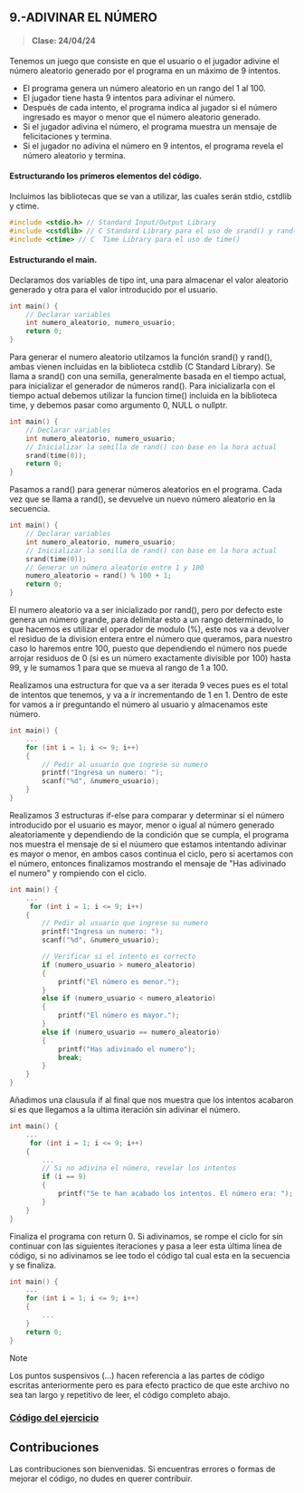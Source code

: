 ## 9.-ADIVINAR EL NÚMERO
> #### Clase: 24/04/24

Tenemos un juego que consiste en que el usuario o el jugador adivine el número aleatorio generado por el programa en un máximo de 9 intentos.

- El programa genera un número aleatorio en un rango del 1 al 100.
- El jugador tiene hasta 9 intentos para adivinar el número.
- Después de cada intento, el programa indica al jugador si el número ingresado es mayor o menor que el número aleatorio generado.
- Si el jugador adivina el número, el programa muestra un mensaje de felicitaciones y termina.
- Si el jugador no adivina el número en 9 intentos, el programa revela el número aleatorio y termina.

#### Estructurando los primeros elementos del código.
Incluimos las bibliotecas que se van a utilizar, las cuales serán stdio, cstdlib y ctime.
```C++
#include <stdio.h> // Standard Input/Output Library
#include <cstdlib> // C Standard Library para el uso de srand() y rand()
#include <ctime> // C  Time Library para el uso de time()
```

#### Estructurando el main.
Declaramos dos variables de tipo int, una para almacenar el valor aleatorio generado y otra para el valor introducido por el usuario.

```C++
int main() {
    // Declarar variables
    int numero_aleatorio, numero_usuario;
    return 0;
}
```

Para generar el numero aleatorio utilzamos la función srand() y rand(), ambas vienen incluidas en la biblioteca cstdlib (C Standard Library).
Se llama a srand() con una semilla, generalmente basada en el tiempo actual, para inicializar el generador de números rand(). Para inicializarla con el tiempo actual debemos utilizar la funcion time() incluida en la biblioteca time, y debemos pasar como argumento 0, NULL o nullptr.

```C++
int main() {
    // Declarar variables
    int numero_aleatorio, numero_usuario;
    // Inicializar la semilla de rand() con base en la hora actual
    srand(time(0));
    return 0;
}
```

Pasamos a rand() para generar números aleatorios en el programa. Cada vez que se llama a rand(), se devuelve un nuevo número aleatorio en la secuencia.

```C++
int main() {
    // Declarar variables
    int numero_aleatorio, numero_usuario;
    // Inicializar la semilla de rand() con base en la hora actual
    srand(time(0));
    // Generar un número aleatorio entre 1 y 100
    numero_aleatorio = rand() % 100 + 1;
    return 0;
}
```

El numero aleatorio va a ser inicializado por rand(), pero por defecto este genera un número grande, para delimitar esto a un rango determinado, lo que hacemos es utilizar el operador de modulo (%), este nos va a devolver el residuo de la division entera entre el número que queramos, para nuestro caso lo haremos entre 100, puesto que dependiendo el número nos puede arrojar residuos de 0 (si es un número exactamente divisible por 100) hasta 99, y le sumamos 1 para que se mueva al rango de 1 a 100.

Realizamos una estructura for que va a ser iterada 9 veces pues es el total de intentos que tenemos, y va a ir incrementando de 1 en 1. Dentro de este for vamos a ir preguntando el número al usuario y almacenamos este número.

```C++
int main() {
    ...
    for (int i = 1; i <= 9; i++) 
    {
        // Pedir al usuario que ingrese su numero
        printf("Ingresa un numero: ");
        scanf("%d", &numero_usuario);
    }
}
```

Realizamos 3 estructuras if-else para comparar y determinar si el número introducido por el usuario es mayor, menor o igual al número generado aleatoriamente y dependiendo de la condición que se cumpla, el programa nos muestra el mensaje de si el núumero que estamos intentando adivinar es mayor o menor, en ambos casos continua el ciclo, pero si acertamos con el número, entonces finalizamos mostrando el mensaje de "Has adivinado el numero" y rompiendo con el ciclo.

```C++
int main() {
    ...
     for (int i = 1; i <= 9; i++) 
    {
        // Pedir al usuario que ingrese su numero
        printf("Ingresa un numero: ");
        scanf("%d", &numero_usuario);

        // Verificar si el intento es correcto
        if (numero_usuario > numero_aleatorio) 
        {
            printf("El número es menor.");
        } 
        else if (numero_usuario < numero_aleatorio)
        {
            printf("El número es mayor.");
        }
        else if (numero_usuario == numero_aleatorio) 
        {
            printf("Has adivinado el numero");
            break;
        } 
    }
}
```


Añadimos una clausula if al final que nos muestra que los intentos acabaron si es que llegamos a la ultima iteración sin adivinar el número.

```C++
int main() {
    ...
     for (int i = 1; i <= 9; i++) 
    {
        ...
        // Si no adivina el número, revelar los intentos
        if (i == 9) 
        {
            printf("Se te han acabado los intentos. El número era: ");
        }
    }
}
```

Finaliza el programa con return 0. Si adivinamos, se rompe el ciclo for sin continuar con las siguientes iteraciones y pasa a leer esta última línea de código, si no adivinamos se lee todo el código tal cual esta en la secuencia y se finaliza.

```C++
int main() {
    ...
    for (int i = 1; i <= 9; i++) 
    {
        ...
    }
    return 0;
}
```

> [!NOTE]
> Los puntos suspensivos (...) hacen referencia a las partes de código escritas anteriormente pero es para efecto practico de que este archivo no sea tan largo y repetitivo de leer, el código completo abajo.

### [Código del ejercicio](adivinarNumero.cpp) 

## Contribuciones
Las contribuciones son bienvenidas. Si encuentras errores o formas de mejorar el código, no dudes en querer contribuir.
